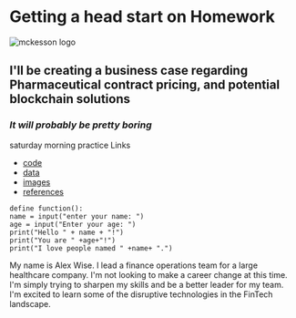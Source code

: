 # Getting a head start on Homework
![mckesson logo](C:\Users\alexg\Downloads\Oct_24\images\mckesson-logo.png)
## I'll be creating a business case regarding Pharmaceutical contract pricing, and potential blockchain solutions
### *It will probably be pretty boring*
saturday morning practice
Links
- [code](C:\Users\alexg\Downloads\Oct_24\code)
- [data](C:\Users\alexg\Downloads\Oct_24\data)
- [images](C:\Users\alexg\Downloads\Oct_24\images)
- [references](C:\Users\alexg\Downloads\Oct_24\references)
```````
define function():
name = input("enter your name: ")
age = input("Enter your age: ")
print("Hello " + name + "!")
print("You are " +age+"!")
print("I love people named " +name+ ".")
````````

My name is Alex Wise. I lead a finance operations team for a large healthcare company. I'm not looking to make a
career change at this time. I'm simply trying to sharpen my skills and be a better leader for my team. I'm excited
to learn some of the disruptive technologies in the FinTech landscape.
